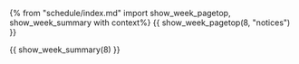 {% from "schedule/index.md" import show_week_pagetop, show_week_summary with context%}
{{ show_week_pagetop(8, "notices") }}

{{ show_week_summary(8) }}
